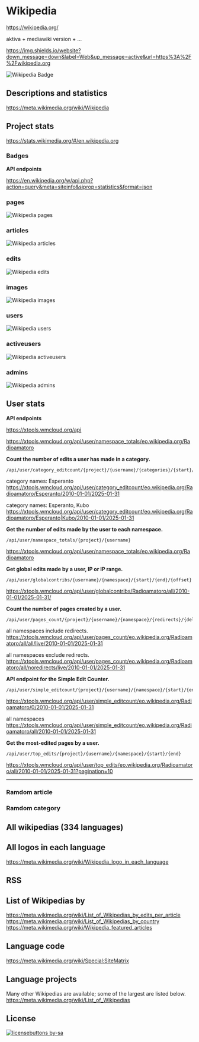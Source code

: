 Wikipedia
=====================

https://wikipedia.org/

aktiva + mediawiki version + ...

https://img.shields.io/website?down_message=down&label=Web&up_message=active&url=https%3A%2F%2Fwikipedia.org


![Wikipedia Badge](https://img.shields.io/badge/Wikipedia-000?logo=wikipedia&logoColor=fff&style=flat)

## Descriptions and statistics
https://meta.wikimedia.org/wiki/Wikipedia

## Project stats

https://stats.wikimedia.org/#/en.wikipedia.org

### Badges

**API endpoints**

https://en.wikipedia.org/w/api.php?action=query&meta=siteinfo&siprop=statistics&format=json



### pages
![Wikipedia pages](https://img.shields.io/badge/dynamic/json?url=https%3A%2F%2Fen.wikipedia.org%2Fw%2Fapi.php%3Faction%3Dquery%26meta%3Dsiteinfo%26siprop%3Dstatistics%26format%3Djson&query=%24.query.statistics.pages&suffix=%20pages&logo=wikipedia&label=wikipedia%20(en)&link=https%3A%2F%2Fen.wikipedia.org%2F)

### articles
![Wikipedia articles](https://img.shields.io/badge/dynamic/json?url=https%3A%2F%2Fen.wikipedia.org%2Fw%2Fapi.php%3Faction%3Dquery%26meta%3Dsiteinfo%26siprop%3Dstatistics%26format%3Djson&query=%24.query.statistics.articles&suffix=%20articles&logo=wikipedia&label=wikipedia%20(en)&link=https%3A%2F%2Fen.wikipedia.org%2F)

### edits
![Wikipedia edits](https://img.shields.io/badge/dynamic/json?url=https%3A%2F%2Fen.wikipedia.org%2Fw%2Fapi.php%3Faction%3Dquery%26meta%3Dsiteinfo%26siprop%3Dstatistics%26format%3Djson&query=%24.query.statistics.edits&suffix=%20edits&logo=wikipedia&label=wikipedia%20(en)&link=https%3A%2F%2Fen.wikipedia.org%2F)

### images
![Wikipedia images](https://img.shields.io/badge/dynamic/json?url=https%3A%2F%2Fen.wikipedia.org%2Fw%2Fapi.php%3Faction%3Dquery%26meta%3Dsiteinfo%26siprop%3Dstatistics%26format%3Djson&query=%24.query.statistics.images&suffix=%20images&logo=wikipedia&label=wikipedia%20(en)&link=https%3A%2F%2Fen.wikipedia.org%2F)

### users
![Wikipedia users](https://img.shields.io/badge/dynamic/json?url=https%3A%2F%2Fen.wikipedia.org%2Fw%2Fapi.php%3Faction%3Dquery%26meta%3Dsiteinfo%26siprop%3Dstatistics%26format%3Djson&query=%24.query.statistics.users&suffix=%20users&logo=wikipedia&label=wikipedia%20(en)&link=https%3A%2F%2Fen.wikipedia.org%2F)

### activeusers
![Wikipedia activeusers](https://img.shields.io/badge/dynamic/json?url=https%3A%2F%2Fen.wikipedia.org%2Fw%2Fapi.php%3Faction%3Dquery%26meta%3Dsiteinfo%26siprop%3Dstatistics%26format%3Djson&query=%24.query.statistics.activeusers&suffix=%20activeusers&logo=wikipedia&label=wikipedia%20(en)&link=https%3A%2F%2Fen.wikipedia.org%2F)

### admins
![Wikipedia admins](https://img.shields.io/badge/dynamic/json?url=https%3A%2F%2Fen.wikipedia.org%2Fw%2Fapi.php%3Faction%3Dquery%26meta%3Dsiteinfo%26siprop%3Dstatistics%26format%3Djson&query=%24.query.statistics.admins&suffix=%20admins&logo=wikipedia&label=wikipedia%20(en)&link=https%3A%2F%2Fen.wikipedia.org%2F)

## User stats

**API endpoints**

https://xtools.wmcloud.org/api

https://xtools.wmcloud.org/api/user/namespace_totals/eo.wikipedia.org/Radioamatoro


**Count the number of edits a user has made in a category.**
```
/api/user/category_editcount/{project}/{username}/{categories}/{start}/{end}
```

category names: Esperanto
https://xtools.wmcloud.org/api/user/category_editcount/eo.wikipedia.org/Radioamatoro/Esperanto/2010-01-01/2025-01-31

category names: Esperanto, Kubo
https://xtools.wmcloud.org/api/user/category_editcount/eo.wikipedia.org/Radioamatoro/Esperanto|Kubo/2010-01-01/2025-01-31

**Get the number of edits made by the user to each namespace.**

```
/api/user/namespace_totals/{project}/{username}
```

https://xtools.wmcloud.org/api/user/namespace_totals/eo.wikipedia.org/Radioamatoro

**Get global edits made by a user, IP or IP range.**
<!-- 50 last redactions -->
```
/api/user/globalcontribs/{username}/{namespace}/{start}/{end}/{offset}
```

https://xtools.wmcloud.org/api/user/globalcontribs/Radioamatoro/all/2010-01-01/2025-01-31/

**Count the number of pages created by a user.**
```
/api/user/pages_count/{project}/{username}/{namespace}/{redirects}/{deleted}/{start}/{end}
```


all namespaces include redirects.
https://xtools.wmcloud.org/api/user/pages_count/eo.wikipedia.org/Radioamatoro/all/all/live/2010-01-01/2025-01-31

all namespaces exclude redirects.
https://xtools.wmcloud.org/api/user/pages_count/eo.wikipedia.org/Radioamatoro/all/noredirects/live/2010-01-01/2025-01-31

**API endpoint for the Simple Edit Counter.**
```
/api/user/simple_editcount/{project}/{username}/{namespace}/{start}/{end}
```
https://xtools.wmcloud.org/api/user/simple_editcount/eo.wikipedia.org/Radioamatoro/0/2010-01-01/2025-01-31

all namespaces
https://xtools.wmcloud.org/api/user/simple_editcount/eo.wikipedia.org/Radioamatoro/all/2010-01-01/2025-01-31

**Get the most-edited pages by a user.**
```
/api/user/top_edits/{project}/{username}/{namespace}/{start}/{end}
```
https://xtools.wmcloud.org/api/user/top_edits/eo.wikipedia.org/Radioamatoro/all/2010-01-01/2025-01-31?pagination=10

---

### Ramdom article

### Ramdom category



## All wikipedias (334 languages)

## All logos in each language
https://meta.wikimedia.org/wiki/Wikipedia_logo_in_each_language

## RSS



## List of Wikipedias by
https://meta.wikimedia.org/wiki/List_of_Wikipedias_by_edits_per_article
https://meta.wikimedia.org/wiki/List_of_Wikipedias_by_country
https://meta.wikimedia.org/wiki/Wikipedia_featured_articles

## Language code
https://meta.wikimedia.org/wiki/Special:SiteMatrix

## Language projects
Many other Wikipedias are available; some of the largest are listed below.
https://meta.wikimedia.org/wiki/List_of_Wikipedias

## License
[![licensebuttons by-sa](https://licensebuttons.net/l/by-sa/3.0/88x31.png)](https://creativecommons.org/licenses/by-sa/4.0)
